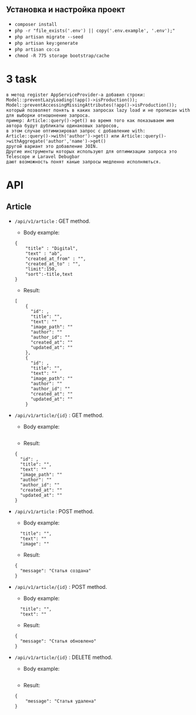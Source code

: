 ## Установка и настройка проект

- `composer install`
- `php -r "file_exists('.env') || copy('.env.example', '.env');"`
- `php artisan migrate --seed`
- `php artisan key:generate`
- `php artisan co:ca`
- `chmod -R 775 storage bootstrap/cache`

# 3 task
    в метод register AppServiceProvider-а добавил строки:
    Model::preventLazyLoading(!app()->isProduction());
    Model::preventAccessingMissingAttributes(!app()->isProduction());
    который позволяет понять в каких запросах lazy load и не прописан with для выборки отношонение запроса.
    пример: Article::query()->get() во время того как показываем имя автора будут дубликаты одинаковых запросов,
    в этом случае оптимизировал запрос с добавление with:
    Article::query()->with('author')->get() или Article::query()->withAggregate('author','name')->get()
    другой вариант это добавление JOIN.
    Другие инструменты которых используют для оптимизации запроса это Telescope и Laravel Debugbar
    дают возможность понят какые запросы медленно исполняються.
# API

## Article

- `/api/v1/article` : GET method.
    - Body example:
    ```
    {
        "title" : "Digital",
        "text" : "ab",
        "created_at_from" : "",
        "created_at_to" : "",
        "limit":150,
        "sort":-title,text
    }
    ```
    - Result:
    ```
    [
        {
          "id": ,
          "title": "",
          "text": ""
          "image_path": ""
          "author": ""
          "author_id": ""
          "created_at": ""
          "updated_at": ""
        },
        {
          "id": ,
          "title": "",
          "text": ""
          "image_path": ""
          "author": ""
          "author_id": ""
          "created_at": ""
          "updated_at": ""
        }
    ```

- `/api/v1/article/{id}` : GET method.
    - Body example:
    ```
    ```
    - Result:
    ```
    {
      "id": ,
      "title": "",
      "text": ""
      "image_path": ""
      "author": ""
      "author_id": ""
      "created_at": ""
      "updated_at": ""
    }
    ```
- `/api/v1/article` : POST method.
    - Body example:
    ```
      "title": "",
      "text": ""
      "image": ""
    ```
    - Result:
    ```
    {
      "message": "Статья создана"
    }
    ```
- `/api/v1/article/{id}` : POST method.
    - Body example:
    ```
      "title": "",
      "text": ""
    ```
    - Result:
    ```
    {
      "message": "Статья обновлено"
    }
    ```
  
- `/api/v1/article/{id}` : DELETE method.
    - Body example:
    ```
    ```
    - Result:
    ```
    {
        "message": "Статья удалена"
    }
    ```
